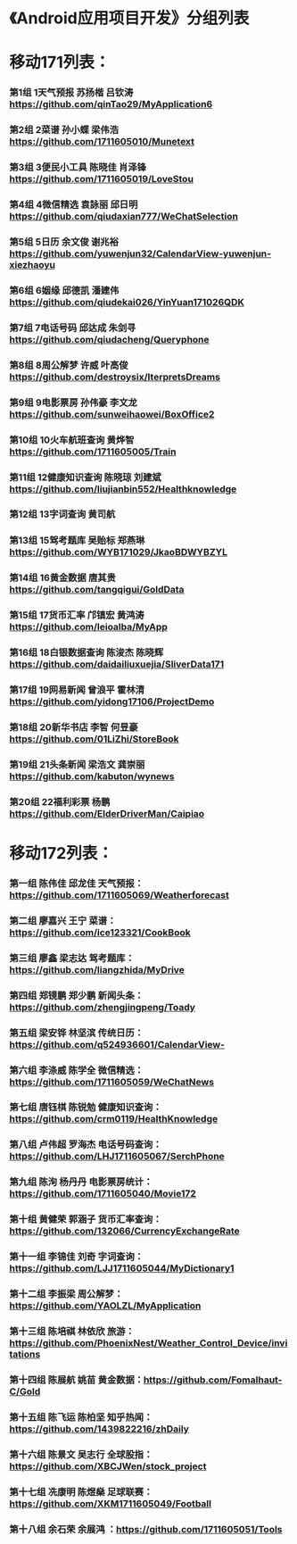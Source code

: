 # 《Android应用项目开发》分组列表

# 移动171列表：

### 第1组	1天气预报	苏扬楷 吕钦涛  https://github.com/qinTao29/MyApplication6
### 第2组	2菜谱	孙小蝶 梁伟浩  https://github.com/1711605010/Munetext
### 第3组	3便民小工具	陈晓佳 肖泽锋 https://github.com/1711605019/LoveStou
### 第4组	4微信精选	袁詠丽 邱日明 https://github.com/qiudaxian777/WeChatSelection
### 第5组	5日历	余文俊 谢兆裕 https://github.com/yuwenjun32/CalendarView-yuwenjun-xiezhaoyu
### 第6组	6姻缘	邱德凯 潘建伟 https://github.com/qiudekai026/YinYuan171026QDK
### 第7组	7电话号码	邱达成 朱剑寻  https://github.com/qiudacheng/Queryphone
### 第8组	8周公解梦	许威 叶高俊 https://github.com/destroysix/IterpretsDreams
### 第9组	9电影票房	孙伟豪 李文龙 https://github.com/sunweihaowei/BoxOffice2
### 第10组 10火车航班查询 黄烨智	https://github.com/1711605005/Train	 
### 第11组 12健康知识查询 陈晓琼 刘建斌 https://github.com/liujianbin552/Healthknowledge
### 第12组 13字词查询	黄司航		
### 第13组 15驾考题库	吴贻标 郑燕琳  https://github.com/WYB171029/JkaoBDWYBZYL
### 第14组 16黄金数据	唐其贵	https://github.com/tangqigui/GoldData	
### 第15组 17货币汇率	邝镇宏 黄鸿涛   https://github.com/leioalba/MyApp
### 第16组 18白银数据查询 陈浚杰 陈晓辉 https://github.com/daidailiuxuejia/SliverData171
### 第17组 19网易新闻	曾浪平 霍林清  https://github.com/yidong17106/ProjectDemo
### 第18组 20新华书店	李智 何昱豪  https://github.com/01LiZhi/StoreBook
### 第19组 21头条新闻	梁浩文 龚崇丽  https://github.com/kabuton/wynews
### 第20组 22福利彩票	杨鹏 https://github.com/ElderDriverMan/Caipiao
		



# 移动172列表：
### 第一组	陈伟佳	邱龙佳	天气预报：https://github.com/1711605069/Weatherforecast
### 第二组	廖嘉兴	王宁	菜谱：https://github.com/ice123321/CookBook
### 第三组	廖鑫	梁志达	驾考题库：https://github.com/liangzhida/MyDrive
### 第四组	郑镜鹏	郑少鹏	新闻头条：https://github.com/zhengjingpeng/Toady
### 第五组	梁安铧	林坚滨	传统日历：https://github.com/q524936601/CalendarView-
### 第六组	李涤威	陈学全	微信精选：https://github.com/1711605059/WeChatNews
### 第七组	唐钰棋	陈锐勉	健康知识查询：https://github.com/crm0119/HealthKnowledge
### 第八组	卢伟超	罗海杰	电话号码查询：https://github.com/LHJ1711605067/SerchPhone
### 第九组	陈洵	杨丹丹	电影票房统计：https://github.com/1711605040/Movie172
### 第十组	黄健荣	郭涵子	货币汇率查询：https://github.com/132066/CurrencyExchangeRate
### 第十一组	李锦佳	刘奇	字词查询：https://github.com/LJJ1711605044/MyDictionary1
### 第十二组	李振梁		周公解梦：https://github.com/YAOLZL/MyApplication
### 第十三组	陈培祺	林依欣	旅游：https://github.com/PhoenixNest/Weather_Control_Device/invitations
### 第十四组	陈展航	姚苗	黄金数据：https://github.com/Fomalhaut-C/Gold
### 第十五组	陈飞运	陈柏坚	知乎热闻：https://github.com/1439822216/zhDaily
### 第十六组	陈景文	吴志行	全球股指：https://github.com/XBCJWen/stock_project
### 第十七组	冼康明	陈煜燊	足球联赛：https://github.com/XKM1711605049/Football
### 第十八组	余石荣	余展鸿	：https://github.com/1711605051/Tools

